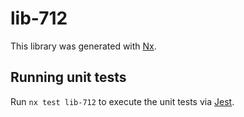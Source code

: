 # lib-712

This library was generated with [Nx](https://nx.dev).

## Running unit tests

Run `nx test lib-712` to execute the unit tests via [Jest](https://jestjs.io).
